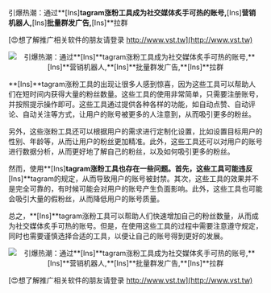 引爆热潮：通过**[Ins]**tagram涨粉工具成为社交媒体炙手可热的账号,**[Ins]**营销机器人,**[Ins]**批量群发广告,**[Ins]**拉群

[😍想了解推广相关软件的朋友请登录 http://www.vst.tw](http://www.vst.tw)

 <center><img src="https://vst.tw/MP4/tuiguang/png/2.png" alt="引爆热潮：通过**[Ins]**tagram涨粉工具成为社交媒体炙手可热的账号,**[Ins]**营销机器人,**[Ins]**批量群发广告,**[Ins]**拉群"></center>

**[Ins]**tagram涨粉工具的出现让很多人感到惊喜，因为这些工具可以帮助人们在短时间内获得大量的粉丝数量。这些工具的使用非常简单，只需要注册账号，并按照提示操作即可。这些工具通过提供各种各样的功能，如自动点赞、自动评论、自动关注等方式，让用户的账号被更多的人注意到，从而吸引更多的粉丝。

另外，这些涨粉工具还可以根据用户的需求进行定制化设置，比如设置目标用户的性别、年龄等，从而让用户的粉丝更加精准。此外，这些工具还可以对用户的账号进行数据分析，从而更好地了解自己的粉丝，以及如何吸引更多的粉丝。

然而，使用**[Ins]**tagram涨粉工具也存在一些问题。首先，这些工具可能违反**[Ins]**tagram的规定，从而导致用户的账号被封禁。其次，这些工具的效果并不是完全可靠的，有时候可能会对用户的账号产生负面影响。此外，这些工具也可能会吸引大量的假粉丝，从而降低用户的账号质量。

总之，**[Ins]**tagram涨粉工具可以帮助人们快速增加自己的粉丝数量，从而成为社交媒体炙手可热的账号。但是，在使用这些工具的过程中需要注意遵守规定，同时也需要谨慎选择合适的工具，以便让自己的账号得到更好的发展。

 <center><img src="https://vst.tw/MP4/tuiguang/png/3.png" alt="引爆热潮：通过**[Ins]**tagram涨粉工具成为社交媒体炙手可热的账号,**[Ins]**营销机器人,**[Ins]**批量群发广告,**[Ins]**拉群"></center>

[😍想了解推广相关软件的朋友请登录 http://www.vst.tw](http://www.vst.tw)



